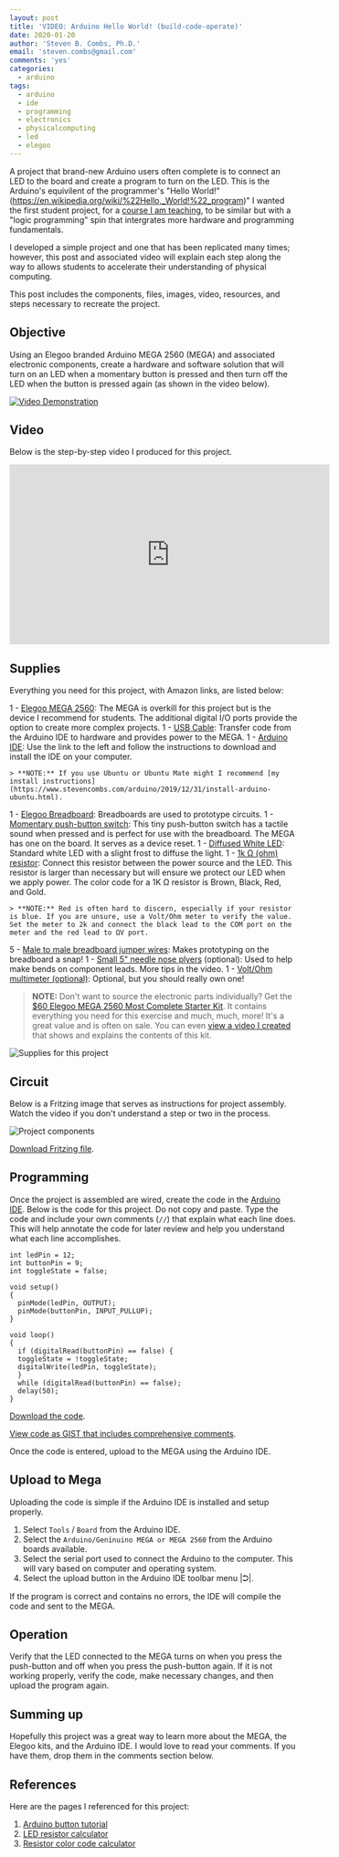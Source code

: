 ```yaml
---
layout: post
title: 'VIDEO: Arduino Hello World! (build-code-operate)'
date: 2020-01-20
author: 'Steven B. Combs, Ph.D.'
email: 'steven.combs@gmail.com'
comments: 'yes'
categories:
  - arduino
tags:
  - arduino
  - ide
  - programming
  - electronics
  - physicalcomputing
  - led
  - elegoo
---
```


A project that brand-new Arduino users often complete is to connect an LED to the board and create a program to turn on the LED. This is the Arduino's equivilent of the programmer's "Hello World!" (https://en.wikipedia.org/wiki/%22Hello,_World!%22_program)" I wanted the first student project, for a [course I am teaching](https://bit.ly/sbc-design-thinking), to be similar but with a "logic programming" spin that intergrates more hardware and programming fundamentals.

I developed a simple project and one that has been replicated many times; however, this post and associated video will explain each step along the way to allows students to accelerate their understanding of physical computing.

This post includes the components, files, images, video, resources, and steps necessary to recreate the project.

## Objective

Using an Elegoo branded Arduino MEGA 2560 (MEGA) and associated electronic components, create a hardware and software solution that will turn on an LED when a momentary button is pressed and then turn off the LED when the button is pressed again (as shown in the video below).

<a href="/images/posts/2020-01-20-adruino-switch-led/VID_20200118_180203.mkv" title="Link Title"><img src="/images/posts/2020-01-20-adruino-switch-led/video-thumbnail.png" alt="Video Demonstration" target="blank"/></a>

## Video

Below is the step-by-step video I produced for this project.

<iframe width="560" height="315" src="https://www.youtube-nocookie.com/embed/FcK--sJlcJI" frameborder="0" allow="accelerometer; autoplay; encrypted-media; gyroscope; picture-in-picture" allowfullscreen></iframe>

## Supplies

Everything you need for this project, with Amazon links, are listed below:

1 - [Elegoo MEGA 2560](https://amzn.to/362vn2V): The MEGA is overkill for this project but is the device I recommend for students. The additional digital I/O ports provide the option to create more complex projects.
1 - [USB Cable](https://amzn.to/2uX7xst): Transfer code from the Arduino IDE to hardware and provides power to the MEGA.
1 - [Arduino IDE](https://www.arduino.cc/en/main/software): Use the link to the left and follow the instructions to download and install the IDE on your computer.

    > **NOTE:** If you use Ubuntu or Ubuntu Mate might I recommend [my install instructions](https://www.stevencombs.com/arduino/2019/12/31/install-arduino-ubuntu.html).

1 - [Elegoo Breadboard](https://amzn.to/377CB7e): Breadboards are used to prototype circuits.
1 - [Momentary push-button switch](https://amzn.to/2uZLGkd): This tiny push-button switch has a tactile sound when pressed and is perfect for use with the breadboard. The MEGA has one on the board. It serves as a device reset.
1 - [Diffused White LED](https://amzn.to/3amlfFv): Standard white LED with a slight frost to diffuse the light.
1 - [1k Ω (ohm) resistor](https://amzn.to/2u8s8Ke): Connect this resistor between the power source and the LED. This resistor is larger than necessary but will ensure we protect our LED when we apply power. The color code for a 1K Ω resistor is Brown, Black, Red, and Gold.

    > **NOTE:** Red is often hard to discern, especially if your resistor is blue. If you are unsure, use a Volt/Ohm meter to verify the value. Set the meter to 2k and connect the black lead to the COM port on the meter and the red lead to ΩV port.

5 - [Male to male breadboard jumper wires](https://amzn.to/2ufQf9z): Makes prototyping on the breadboard a snap!
1 - [Small 5" needle nose plyers](https://amzn.to/2G003Hy) (optional): Used to help make bends on component leads. More tips in the video.
1 - [Volt/Ohm multimeter (optional)](https://amzn.to/2ufV9mZ): Optional, but you should really own one!

> **NOTE:** Don't want to source the electronic parts individually? Get the [$60 Elegoo MEGA 2560 Most Complete Starter Kit](https://amzn.to/2Rqsio6). It contains everything you need for this exercise and much, much, more! It's a great value and is often on sale. You can even [view a video I created](https://youtu.be/jY8Jj0Rim70) that shows and explains the contents of this kit.

![Supplies for this project](/images/posts/2020-01-20-adruino-switch-led/project-supplies.jpg)

## Circuit

Below is a Fritzing image that serves as instructions for project assembly. Watch the video if you don't understand a step or two in the process.

![Project components](/images/posts/2020-01-20-adruino-switch-led/mega-switched-led-components.svg)

[Download Fritzing file](/images/posts/2020-01-20-adruino-switch-led/mega-toggle-led.fzz).

## Programming

Once the project is assembled are wired, create the code in the [Arduino IDE](https://www.arduino.cc/en/main/software). Below is the code for this project. Do not copy and paste. Type the code and include your own comments (`//`) that explain what each line does. This will help annotate the code for later review and help you understand what each line accomplishes.

```
int ledPin = 12;
int buttonPin = 9;
int toggleState = false;

void setup()
{
  pinMode(ledPin, OUTPUT);
  pinMode(buttonPin, INPUT_PULLUP);
}

void loop()
{
  if (digitalRead(buttonPin) == false) {
  toggleState = !toggleState;
  digitalWrite(ledPin, toggleState);
  }
  while (digitalRead(buttonPin) == false);
  delay(50);
}
```
[Download the code](/images/posts/2020-01-20-adruino-switch-led/mega-toggled-led.ino).

[View code as GIST that includes comprehensive comments](https://gist.github.com/stevencombs/b988f757c5ffd8cc99d3177b56b62118).

Once the code is entered, upload to the MEGA using the Arduino IDE.

## Upload to Mega

Uploading the code is simple if the Arduino IDE is installed and setup properly.

1. Select `Tools` / `Board` from the Arduino IDE.
2. Select the `Arduino/Geninuino MEGA or MEGA 2560` from the Arduino boards available.
3. Select the serial port used to connect the Arduino to the computer. This will vary based on computer and operating system.
4. Select the upload button in the Arduino IDE toolbar menu |⮊|.

If the program is correct and contains no errors, the IDE will compile the code and sent to the MEGA.

## Operation

Verify that the LED connected to the MEGA turns on when you press the push-button and off when you press the push-button again. If it is not working properly, verify the code, make necessary changes, and then upload the program again.

## Summing up

Hopefully this project was a great way to learn more about the MEGA, the Elegoo kits, and the Arduino IDE. I would love to read your comments. If you have them, drop them in the comments section below.

## References

Here are the pages I referenced for this project:

1. [Arduino button tutorial](https://www.arduino.cc/en/tutorial/button)
2. [LED resistor calculator](https://www.digikey.com/en/resources/conversion-calculators/conversion-calculator-led-series-resistor?_ga=2.47531951.968511582.1579365631-286915608.1579365631&_gac=1.181821269.1579365633.Cj0KCQiA9orxBRD0ARIsAK9JDxTauk9R4xTKrslBCN1JgI0T9SqCEZ2rH3MH9jL-MBPtQopC1jNAoK4aAiXiEALw_wcB)
3. [Resistor color code calculator](https://www.digikey.com/en/resources/conversion-calculators/conversion-calculator-resistor-color-code-4-band)
